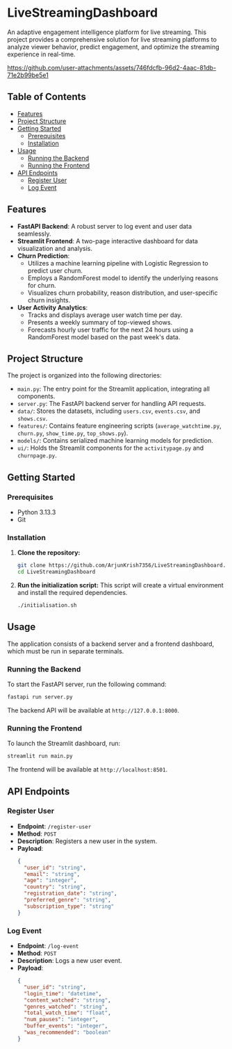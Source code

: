 # LiveStreamingDashboard

An adaptive engagement intelligence platform for live streaming. This project provides a comprehensive solution for live streaming platforms to analyze viewer behavior, predict engagement, and optimize the streaming experience in real-time.

<!-- Placeholder for a project demo video -->
https://github.com/user-attachments/assets/746fdcfb-96d2-4aac-81db-71e2b99be5e1

## Table of Contents
- [Features](#features)
- [Project Structure](#project-structure)
- [Getting Started](#getting-started)
  - [Prerequisites](#prerequisites)
  - [Installation](#installation)
- [Usage](#usage)
  - [Running the Backend](#running-the-backend)
  - [Running the Frontend](#running-the-frontend)
- [API Endpoints](#api-endpoints)
  - [Register User](#register-user)
  - [Log Event](#log-event)

## Features
- **FastAPI Backend**: A robust server to log event and user data seamlessly.
- **Streamlit Frontend**: A two-page interactive dashboard for data visualization and analysis.
- **Churn Prediction**:
    - Utilizes a machine learning pipeline with Logistic Regression to predict user churn.
    - Employs a RandomForest model to identify the underlying reasons for churn.
    - Visualizes churn probability, reason distribution, and user-specific churn insights.
- **User Activity Analytics**:
    - Tracks and displays average user watch time per day.
    - Presents a weekly summary of top-viewed shows.
    - Forecasts hourly user traffic for the next 24 hours using a RandomForest model based on the past week's data.

## Project Structure
The project is organized into the following directories:
- `main.py`: The entry point for the Streamlit application, integrating all components.
- `server.py`: The FastAPI backend server for handling API requests.
- `data/`: Stores the datasets, including `users.csv`, `events.csv`, and `shows.csv`.
- `features/`: Contains feature engineering scripts (`average_watchtime.py`, `churn.py`, `show_time.py`, `top_shows.py`).
- `models/`: Contains serialized machine learning models for prediction.
- `ui/`: Holds the Streamlit components for the `activitypage.py` and `churnpage.py`.

## Getting Started

### Prerequisites
- Python 3.13.3
- Git

### Installation
1. **Clone the repository:**
   ```bash
   git clone https://github.com/ArjunKrish7356/LiveStreamingDashboard.git
   cd LiveStreamingDashboard
   ```
2. **Run the initialization script:**
   This script will create a virtual environment and install the required dependencies.
   ```bash
   ./initialisation.sh
   ```

## Usage
The application consists of a backend server and a frontend dashboard, which must be run in separate terminals.

### Running the Backend
To start the FastAPI server, run the following command:
```bash
fastapi run server.py
```
The backend API will be available at `http://127.0.0.1:8000`.

### Running the Frontend
To launch the Streamlit dashboard, run:
```bash
streamlit run main.py
```
The frontend will be available at `http://localhost:8501`.

## API Endpoints

### Register User
- **Endpoint**: `/register-user`
- **Method**: `POST`
- **Description**: Registers a new user in the system.
- **Payload**:
  ```json
  {
    "user_id": "string",
    "email": "string",
    "age": "integer",
    "country": "string",
    "registration_date": "string",
    "preferred_genre": "string",
    "subscription_type": "string"
  }
  ```

### Log Event
- **Endpoint**: `/log-event`
- **Method**: `POST`
- **Description**: Logs a new user event.
- **Payload**:
  ```json
  {
    "user_id": "string",
    "login_time": "datetime",
    "content_watched": "string",
    "genres_watched": "string",
    "total_watch_time": "float",
    "num_pauses": "integer",
    "buffer_events": "integer",
    "was_recommended": "boolean"
  }
  ```
